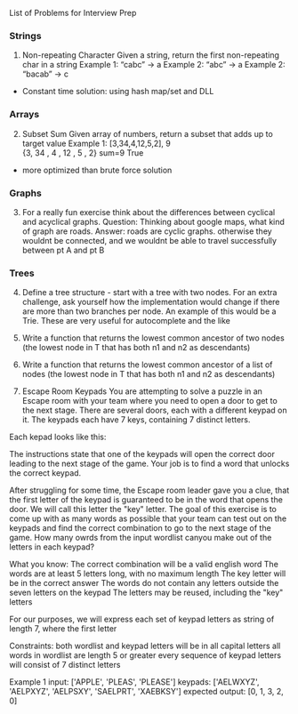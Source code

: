 List of Problems for Interview Prep

### Strings
1. Non-repeating Character
Given a string, return the first non-repeating char in a string
Example 1: “cabc” -> a
Example 2: “abc” -> a
Example 2: “bacab” -> c

* Constant time solution: using hash map/set and DLL


### Arrays 
2. Subset Sum
Given array of numbers, return a subset that adds up to target value
Example 1: [3,34,4,12,5,2], 9
{3, 34 , 4 , 12 , 5 , 2} sum=9 True 

* more optimized than brute force solution


### Graphs
3. For a really fun exercise think about the differences between cyclical and acyclical graphs.
Question: Thinking about google maps, what kind of graph are roads.
Answer: roads are cyclic graphs. otherwise they wouldnt be connected, and we wouldnt be able to 
travel successfully between pt A and pt B


### Trees
4. Define a tree structure - start with a tree with two nodes.
For an extra challenge, ask yourself how the implementation would
change if there are more than two branches per node. An example of this would be a Trie.
These are very useful for autocomplete and the like

5. Write a function that returns the lowest common ancestor of two nodes (the lowest node in T that has both n1 and n2 as descendants)

6. Write a function that returns the lowest common ancestor of a list of nodes (the lowest node in T that has both n1 and n2 as descendants)

7. Escape Room Keypads
You are attempting to solve a puzzle in an Escape room with your team where you need to
open a door to get to the next stage. There are several doors, each with a different keypad 
on it. The keypads each have 7 keys, containing 7 distinct letters.

Each kepad looks like this:

The instructions state that one of the keypads will open the correct door leading to the next
stage of the game. Your job is to find a word that unlocks the correct keypad. 

After struggling for some time, the Escape room leader gave you a clue, that the first letter
of the keypad is guaranteed to be in the word that opens the door. We will call this letter the
"key" letter. The goal of this exercise is to come up with as many words as possible that your
team can test out on the keypads and find the correct combination to go to the next stage of the
game. How many owrds from the input wordlist canyou make out of the letters in each keypad?

What you know:
The correct combination will be a valid english word
The words are at least 5 letters long, with no maximum length
The key letter will be in the correct answer
The words do not contain any letters outside the seven letters on the keypad
The letters may be reused, including the "key" letters

For our purposes, we will express each set of keypad letters as string of length 7, where the 
first letter

Constraints:
both wordlist and keypad letters will be in all capital letters
all words in wordlist are length 5 or greater
every sequence of keypad letters will consist of 7 distinct letters

Example 1
input: ['APPLE', 'PLEAS', 'PLEASE'] 
keypads: ['AELWXYZ', 'AELPXYZ', 'AELPSXY', 'SAELPRT', 'XAEBKSY'] 
expected output: [0, 1, 3, 2, 0]
